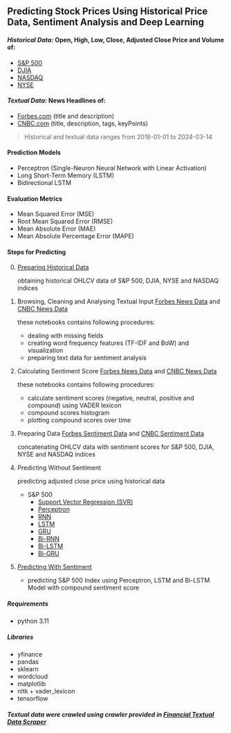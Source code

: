## Predicting Stock Prices Using Historical Price Data, Sentiment Analysis and Deep Learning

#### *Historical Data:* Open, High, Low, Close, Adjusted Close Price and Volume of:
- [S&P 500](./data/input/sp500.csv)
- [DJIA](./data/input/djia.csv)
- [NASDAQ](./data/input/nasdaq.csv)
- [NYSE](./data/input/nyse.csv)

#### *Textual Data:* News Headlines of:
- [Forbes.com](./data/input/forbes-news.csv) (title and description)
- [CNBC.com](./data/input/cnbc-news.zip) (title, description, tags, keyPoints)

> Historical and textual data ranges from 2018-01-01 to 2024-03-14

#### Prediction Models

- Perceptron (Single-Neuron Neural Network with Linear Activation)
- Long Short-Term Memory (LSTM)
- Bidirectional LSTM

#### Evaluation Metrics

- Mean Squared Error (MSE)
- Root Mean Squared Error (RMSE)
- Mean Absolute Error (MAE)
- Mean Absolute Percentage Error (MAPE)

#### Steps for Predicting

0. [Preparing Historical Data](./00_download_historical_data.ipynb)
	
	obtaining historical OHLCV data of S&P 500, DJIA, NYSE and NASDAQ indices

1. Browsing, Cleaning and Analysing Textual Input [Forbes News Data](./01_1_browse_forbes_news_dataset.ipynb) and [CNBC News Data](./01_2_browse_cnbc_news_data.ipynb)

	these notebooks contains following procedures:

	- dealing with missing fields
	- creating word frequency features (TF-IDF and BoW) and visualization
	- preparing text data for sentiment analysis

2. Calculating Sentiment Score [Forbes News Data](./02_1_forbes_news_sentiment_analysis.ipynb) and [CNBC News Data](./02_2_cnbc_news_sentiment_analysis.ipynb)

	these notebooks contains following procedures:

	- calculate sentiment scores (negative, neutral, positive and compound) using VADER lexicon
	- compound scores histogram
	- plotting compound scores over time

3. Preparing Data [Forbes Sentiment Data](./03_1_data_prepration_forbes.ipynb) and [CNBC Sentiment Data](./03_2_data_prepration_cnbc.ipynb)
	
	concatenating OHLCV data with sentiment scores for S&P 500, DJIA, NYSE and NASDAQ indices

4. Predicting Without Sentiment
	
	predicting adjusted close price using historical data
	
	- S&P 500
		- [Support Vector Regression (SVR)](./04_01_01_predict_sp500_without_sentiment_SVR.ipynb)
		- [Perceptron](./04_01_02_predict_sp500_without_sentiment_Perceptron.ipynb)
		- [RNN](./04_01_03_predict_sp500_without_sentiment_RNN.ipynb)
		- [LSTM](./04_01_04_predict_sp500_without_sentiment_LSTM.ipynb)
		- [GRU](./04_01_05_predict_sp500_without_sentiment_GRU.ipynb)
		- [Bi-RNN](./04_01_06_predict_sp500_without_sentiment_BiRNN.ipynb)
		- [Bi-LSTM](./04_01_07_predict_sp500_without_sentiment_BiLSTM.ipynb)
		- [Bi-GRU](./04_01_08_predict_sp500_without_sentiment_BiGRU.ipynb)

5. [Predicting With Sentiment](./05_predict_sp500_with_sentiment.ipynb)
	- predicting S&P 500 Index using Perceptron, LSTM and Bi-LSTM Model with compound sentiment score

##### Requirements

- python 3.11

##### Libraries

- yfinance
- pandas
- sklearn
- wordcloud
- matplotlib
- nltk + vader_lexicon
- tensorflow

##### Textual data were crawled using crawler provided in [Financial Textual Data Scraper](https://github.com/amirali022/fintxt)